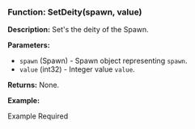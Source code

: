 ### Function: SetDeity(spawn, value)

**Description:**
Set's the deity of the Spawn.

**Parameters:**
- `spawn` (Spawn) - Spawn object representing `spawn`.
- `value` (int32) - Integer value `value`.

**Returns:** None.

**Example:**

Example Required
